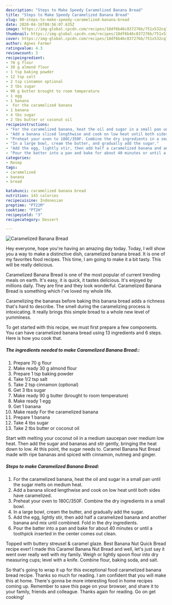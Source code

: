 ```yaml
---
description: "Steps to Make Speedy Caramelized Banana Bread"
title: "Steps to Make Speedy Caramelized Banana Bread"
slug: 80-steps-to-make-speedy-caramelized-banana-bread
date: 2020-04-16T08:56:07.635Z
image: https://img-global.cpcdn.com/recipes/18df6b46c837276b/751x532cq70/caramelized-banana-bread-recipe-main-photo.jpg
thumbnail: https://img-global.cpcdn.com/recipes/18df6b46c837276b/751x532cq70/caramelized-banana-bread-recipe-main-photo.jpg
cover: https://img-global.cpcdn.com/recipes/18df6b46c837276b/751x532cq70/caramelized-banana-bread-recipe-main-photo.jpg
author: Agnes Farmer
ratingvalue: 4.3
reviewcount: 3
recipeingredient:
- 70 g flour
- 30 g almond flour
- 1 tsp baking powder
- 12 tsp salt
- 2 tsp cinnamon optional
- 3 tbs sugar
- 90 g butter brought to room temperature
- 1 egg
- 1 banana
-  For the caramelized banana
- 1 banana
- 4 tbs sugar
- 2 tbs butter or coconut oil
recipeinstructions:
- "For the caramelized banana, heat the oil and sugar in a small pan until the sugar melts on medium heat."
- "Add a banana sliced lengthwise and cook on low heat until both sides have caramelized."
- "Preheat your oven to 180C/350F. Combine the dry ingredients in a small bowl."
- "In a large bowl, cream the butter, and gradually add the sugar."
- "Add the egg, lightly stir, then add half a caramelized banana and another banana and mix until combined. Fold in the dry ingredients."
- "Pour the batter into a pan and bake for about 40 minutes or until a toothpick inserted in the center comes out clean."
categories:
- Resep
tags:
- caramelized
- banana
- bread

katakunci: caramelized banana bread
nutrition: 143 calories
recipecuisine: Indonesian
preptime: "PT22M"
cooktime: "PT2H"
recipeyield: "3"
recipecategory: Dessert

---
```



![Caramelized Banana Bread](https://img-global.cpcdn.com/recipes/18df6b46c837276b/751x532cq70/caramelized-banana-bread-recipe-main-photo.jpg)

Hey everyone, hope you're having an amazing day today. Today, I will show you a way to make a distinctive dish, caramelized banana bread. It is one of my favorites food recipes. This time, I am going to make it a bit tasty. This will be really delicious.

Caramelized Banana Bread is one of the most popular of current trending meals on earth. It's easy, it is quick, it tastes delicious. It's enjoyed by millions daily. They are fine and they look wonderful. Caramelized Banana Bread is something which I've loved my whole life.

Caramelizing the bananas before baking this banana bread adds a richness that&#39;s hard to describe. The smell during the caramelizing process is intoxicating. It really brings this simple bread to a whole new level of yumminess.


To get started with this recipe, we must first prepare a few components. You can have caramelized banana bread using 13 ingredients and 6 steps. Here is how you cook that.

##### The ingredients needed to make Caramelized Banana Bread::

1. Prepare 70 g flour
1. Make ready 30 g almond flour
1. Prepare 1 tsp baking powder
1. Take 1/2 tsp salt
1. Take 2 tsp cinnamon (optional)
1. Get 3 tbs sugar
1. Make ready 90 g butter (brought to room temperature)
1. Make ready 1 egg
1. Get 1 banana
1. Make ready  For the caramelized banana
1. Prepare 1 banana
1. Take 4 tbs sugar
1. Take 2 tbs butter or coconut oil


Start with melting your coconut oil in a medium saucepan over medium low heat. Then add the sugar and bananas and stir gently, bringing the heat down to low. At this point, the sugar needs to. Caramel Banana Nut Bread made with ripe bananas and spiced with cinnamon, nutmeg and ginger. 

##### Steps to make Caramelized Banana Bread:

1. For the caramelized banana, heat the oil and sugar in a small pan until the sugar melts on medium heat.
1. Add a banana sliced lengthwise and cook on low heat until both sides have caramelized.
1. Preheat your oven to 180C/350F. Combine the dry ingredients in a small bowl.
1. In a large bowl, cream the butter, and gradually add the sugar.
1. Add the egg, lightly stir, then add half a caramelized banana and another banana and mix until combined. Fold in the dry ingredients.
1. Pour the batter into a pan and bake for about 40 minutes or until a toothpick inserted in the center comes out clean.


Topped with buttery streusel &amp; caramel glaze. Best Banana Nut Quick Bread recipe ever! I made this Caramel Banana Nut Bread and well, let&#39;s just say it went over really well with my family. Weigh or lightly spoon flour into dry measuring cups; level with a knife. Combine flour, baking soda, and salt. 

So that's going to wrap it up for this exceptional food caramelized banana bread recipe. Thanks so much for reading. I am confident that you will make this at home. There's gonna be more interesting food in home recipes coming up. Remember to save this page on your browser, and share it to your family, friends and colleague. Thanks again for reading. Go on get cooking!
